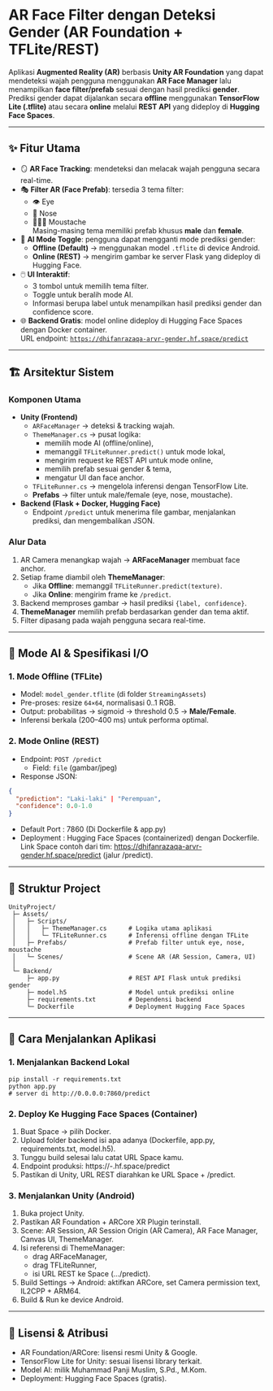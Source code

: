 # AR Face Filter dengan Deteksi Gender (AR Foundation + TFLite/REST) 

Aplikasi **Augmented Reality (AR)** berbasis **Unity AR Foundation** yang dapat mendeteksi wajah pengguna menggunakan **AR Face Manager** lalu menampilkan **face filter/prefab** sesuai dengan hasil prediksi **gender**.  
Prediksi gender dapat dijalankan secara **offline** menggunakan **TensorFlow Lite (.tflite)** atau secara **online** melalui **REST API** yang dideploy di **Hugging Face Spaces**.

---

## ✨ Fitur Utama
- 🪞 **AR Face Tracking**: mendeteksi dan melacak wajah pengguna secara real-time.
- 🎭 **Filter AR (Face Prefab)**: tersedia 3 tema filter:
  - 👁️ Eye
  - 👃 Nose
  - 👨🏻‍🦰 Moustache  
  Masing-masing tema memiliki prefab khusus **male** dan **female**.
- 🔄 **AI Mode Toggle**: pengguna dapat mengganti mode prediksi gender:
  - **Offline (Default)** → menggunakan model `.tflite` di device Android.
  - **Online (REST)** → mengirim gambar ke server Flask yang dideploy di Hugging Face.
- 🖱️ **UI Interaktif**:
  - 3 tombol untuk memilih tema filter.
  - Toggle untuk beralih mode AI.
  - Informasi berupa label untuk menampilkan hasil prediksi gender dan confidence score.
- 🌐 **Backend Gratis**: model online dideploy di Hugging Face Spaces dengan Docker container.  
  URL endpoint: [`https://dhifanrazaqa-arvr-gender.hf.space/predict`](https://dhifanrazaqa-arvr-gender.hf.space/predict)

---

## 🏗️ Arsitektur Sistem
### Komponen Utama
- **Unity (Frontend)**
  - `ARFaceManager` → deteksi & tracking wajah.
  - `ThemeManager.cs` → pusat logika:
    - memilih mode AI (offline/online),
    - memanggil `TFLiteRunner.predict()` untuk mode lokal,
    - mengirim request ke REST API untuk mode online,
    - memilih prefab sesuai gender & tema,
    - mengatur UI dan face anchor.
  - `TFLiteRunner.cs` → mengelola inferensi dengan TensorFlow Lite.
  - **Prefabs** → filter untuk male/female (eye, nose, moustache).
- **Backend (Flask + Docker, Hugging Face)**
  - Endpoint `/predict` untuk menerima file gambar, menjalankan prediksi, dan mengembalikan JSON.

### Alur Data
1. AR Camera menangkap wajah → **ARFaceManager** membuat face anchor.
2. Setiap frame diambil oleh **ThemeManager**:
   - Jika **Offline**: memanggil `TFLiteRunner.predict(texture)`.
   - Jika **Online**: mengirim frame ke `/predict`.
3. Backend memproses gambar → hasil prediksi `{label, confidence}`.
4. **ThemeManager** memilih prefab berdasarkan gender dan tema aktif.
5. Filter dipasang pada wajah pengguna secara real-time.

---

## 🤖 Mode AI & Spesifikasi I/O
### 1. Mode Offline (TFLite)
- Model: `model_gender.tflite` (di folder `StreamingAssets`)
- Pre-proses: resize `64×64`, normalisasi 0..1 RGB.
- Output: probabilitas → sigmoid → threshold 0.5 → **Male/Female**.
- Inferensi berkala (200–400 ms) untuk performa optimal.

### 2. Mode Online (REST)
- Endpoint: `POST /predict`
  - Field: `file` (gambar/jpeg)
- Response JSON:
```json
{
  "prediction": "Laki-laki" | "Perempuan",
  "confidence": 0.0-1.0
}
```
- Default Port : 7860 (Di Dockerfile & app.py)
- Deployment : Hugging Face Spaces (containerized) dengan Dockerfile.
Link Space contoh dari tim: https://dhifanrazaqa-arvr-gender.hf.space/predict (jalur /predict).

--- 
## 📁 Struktur Project
```
UnityProject/
 ├─ Assets/
 │   ├─ Scripts/
 │   │   ├─ ThemeManager.cs      # Logika utama aplikasi
 │   │   └─ TFLiteRunner.cs      # Inferensi offline dengan TFLite
 │   ├─ Prefabs/                 # Prefab filter untuk eye, nose, moustache
 │   └─ Scenes/                  # Scene AR (AR Session, Camera, UI)
 │
 └─ Backend/
     ├─ app.py                   # REST API Flask untuk prediksi gender
     ├─ model.h5                 # Model untuk prediksi online
     ├─ requirements.txt         # Dependensi backend
     └─ Dockerfile               # Deployment Hugging Face Spaces
```

---
## 🚀 Cara Menjalankan Aplikasi
### 1. Menjalankan Backend Lokal
```
pip install -r requirements.txt
python app.py
# server di http://0.0.0.0:7860/predict
```

### 2. Deploy Ke Hugging Face Spaces (Container)
1. Buat Space → pilih Docker.
2. Upload folder backend isi apa adanya (Dockerfile, app.py, requirements.txt, model.h5).
3. Tunggu build selesai lalu catat URL Space kamu.
4. Endpoint produksi: https://<space-name>-<username>.hf.space/predict
5. Pastikan di Unity, URL REST diarahkan ke URL Space + /predict.

### 3. Menjalankan Unity (Android)
1. Buka project Unity.
2. Pastikan AR Foundation + ARCore XR Plugin terinstall.
3. Scene: AR Session, AR Session Origin (AR Camera), AR Face Manager, Canvas UI, ThemeManager.
4. Isi referensi di ThemeManager:
    -  drag ARFaceManager,
    - drag TFLiteRunner,
    - isi URL REST ke Space (.../predict).
5. Build Settings → Android: aktifkan ARCore, set Camera permission text, IL2CPP + ARM64.
6. Build & Run ke device Android.

---
## 📜 Lisensi & Atribusi

- AR Foundation/ARCore: lisensi resmi Unity & Google.
- TensorFlow Lite for Unity: sesuai lisensi library terkait.
- Model AI: milik Muhammad Panji Muslim, S.Pd., M.Kom.
- Deployment: Hugging Face Spaces (gratis).